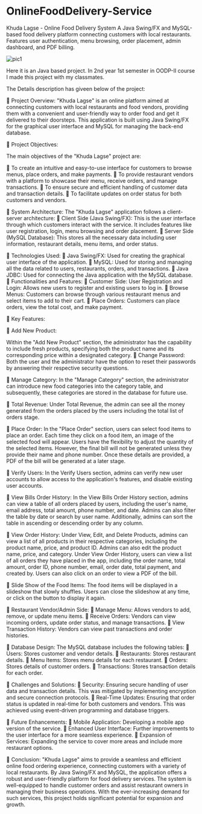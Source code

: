 # OnlineFoodDelivery-Service
Khuda Lagse - Online Food Delivery System  A Java Swing/FX and MySQL-based food delivery platform connecting customers with local restaurants. Features user authentication, menu browsing, order placement, admin dashboard, and PDF billing.



![pic1](https://github.com/user-attachments/assets/f49acfbd-6e5b-43c5-b08f-c2e515512cd0)



Here it is an Java based project. In 2nd year 1st semester in OODP-II course I made this project with my classmates. 

The Details description has giveen below of the project:

 Project Overview:
"Khuda Lagse" is an online platform aimed at connecting customers with local restaurants and food vendors, providing them with a convenient and user-friendly way to order food and get it delivered to their doorsteps. This application is built using Java Swing/FX for the graphical user interface and MySQL for managing the back-end database.

 Project Objectives:

The main objectives of the "Khuda Lagse" project are:

 To create an intuitive and easy-to-use interface for customers to browse menus, place orders, and make payments.
 To provide restaurant vendors with a platform to showcase their menu, receive orders, and manage transactions.
 To ensure secure and efficient handling of customer data and transaction details.
 To facilitate updates on order status for both customers and vendors.

 System Architecture:
The "Khuda Lagse" application follows a client-server architecture:
 Client Side (Java Swing/FX): This is the user interface through which customers interact with the service. It includes features like user registration, login, menu browsing and order placement.
 Server Side (MySQL Database): This stores all the necessary data including user information, restaurant details, menu items, and order status.

 Technologies Used:
 Java Swing/FX: Used for creating the graphical user interface of the application.
 MySQL: Used for storing and managing all the data related to users, restaurants, orders, and transactions.
 Java JDBC: Used for connecting the Java application with the MySQL database.
 Functionalities and Features:
 Customer Side: User Registration and Login: Allows new users to register and existing users to log in.
 Browse Menus: Customers can browse through various restaurant menus and select items to add to their cart.
 Place Orders: Customers can place orders, view the total cost, and make payment.

 Key Features:

 Add New Product:

Within the "Add New Product" section, the administrator has the capability to include fresh products, specifying both the product name and its corresponding price within a designated category.
 Change Password:
Both the user and the administrator have the option to reset their passwords by answering their respective security questions.

 Manage Category:
In the "Manage Category" section, the administrator can introduce new food categories into the category table, and subsequently, these categories are stored in the database for future use.

 Total Revenue:
Under Total Revenue, the admin can see all the money generated from the orders placed by the users including the total list of orders stage.

 Place Order:
In the "Place Order" section, users can select food items to place an order. Each time they click on a food item, an image of the selected food will appear. Users have the flexibility to adjust the quantity of the selected items. However, the final bill will not be generated unless they provide their name and phone number. Once these details are provided, a PDF of the bill will be generated at a later stage.

 Verify Users:
In the Verify Users section, admins can verify new user accounts to allow access to the application's features, and disable existing user accounts.

 View Bills Order History:
In the View Bills Order History section, admins can view a table of all orders placed by users, including the user's name, email address, total amount, phone number, and date. Admins can also filter the table by date or search by user name. Additionally, admins can sort the table in ascending or descending order by any column.

 View Order History:
Under View, Edit, and Delete Products, admins can view a list of all products in their respective categories, including the product name, price, and product ID. Admins can also edit the product name, price, and category.
Under View Order History, users can view a list of all orders they have placed in the app, including the order name, total amount, order ID, phone number, email, order date, total payment, and created by. Users can also click on an order to view a PDF of the bill.

 Slide Show of the Food Items:
The food items will be displayed in a slideshow that slowly shuffles. Users can close the slideshow at any time, or click on the button to display it again.

 Restaurant Vendor/Admin Side:
 Manage Menu: Allows vendors to add, remove, or update menu items.
 Receive Orders: Vendors can view incoming orders, update order status, and manage transactions.
 View Transaction History: Vendors can view past transactions and order histories.

 Database Design:
The MySQL database includes the following tables:
 Users: Stores customer and vendor details.
 Restaurants: Stores restaurant details.
 Menu Items: Stores menu details for each restaurant.
 Orders: Stores details of customer orders.
 Transactions: Stores transaction details for each order.

 Challenges and Solutions:
 Security: Ensuring secure handling of user data and transaction details. This was mitigated by implementing encryption and secure connection protocols.
 Real-Time Updates: Ensuring that order status is updated in real-time for both customers and vendors. This was achieved using event-driven programming and database triggers.

 Future Enhancements:
 Mobile Application: Developing a mobile app version of the service.
 Enhanced User Interface: Further improvements to the user interface for a more seamless experience.
 Expansion of Services: Expanding the service to cover more areas and include more restaurant options.

 Conclusion:
"Khuda Lagse" aims to provide a seamless and efficient online food ordering experience, connecting customers with a variety of local restaurants. By Java Swing/FX and MySQL, the application offers a robust and user-friendly platform for food delivery services. The system is well-equipped to handle customer orders and assist restaurant owners in managing their business operations. With the ever-increasing demand for such services, this project holds significant potential for expansion and growth.
